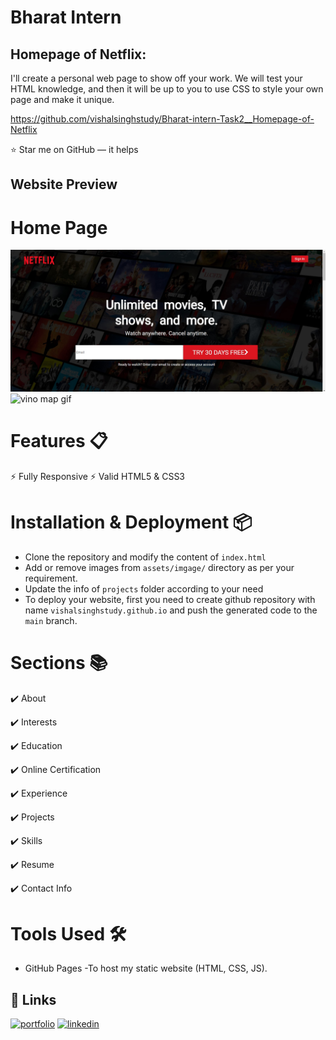 # Bharat Intern
## Homepage of Netflix:

I'll create a personal web page to show off your work. We will test your HTML knowledge, and then it will be up to you to use CSS to style your own page and make it unique.

https://github.com/vishalsinghstudy/Bharat-intern-Task2__Homepage-of-Netflix

⭐ Star me on GitHub — it helps

## Website Preview

# Home Page
![App Screenshot](https://github.com/vishalsinghstudy/Bharat-intern-Task2__Homepage-of-Netflix/blob/main/image/Screenshot.jpg)
![vino map gif](https://github.com/vishalsinghstudy/Bharat-intern-Task2__Homepage-of-Netflix/blob/main/image/screen.gif)

# Features 📋
⚡️ Fully Responsive
⚡️ Valid HTML5 & CSS3

# Installation & Deployment 📦
- Clone the repository and modify the content of `index.html` 
- Add or remove images from `assets/imgage/` directory as per your requirement.
- Update the info of `projects` folder according to your need
- To deploy your website, first you need to create github repository with name `vishalsinghstudy.github.io` and push the generated code to the `main` branch.

# Sections 📚

✔️ About 

✔️ Interests

✔️ Education

✔️ Online Certification

✔️ Experience

✔️ Projects

✔️ Skills

✔️ Resume

✔️ Contact Info

# Tools Used 🛠️
-  GitHub Pages -To host my static website (HTML, CSS, JS).

## 🔗 Links 
[![portfolio](https://img.shields.io/badge/my_portfolio-000?style=for-the-badge&logo=ko-fi&logoColor=white)](https://github.com/vishalsinghstudy)
[![linkedin](https://img.shields.io/badge/linkedin-0A66C2?style=for-the-badge&logo=linkedin&logoColor=white)](linkedin.com/in/vishal-kumar-singh-492920256)
